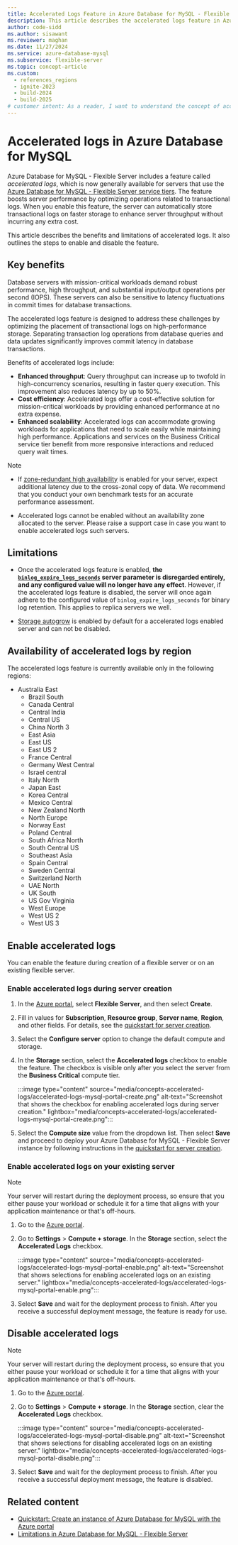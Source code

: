 ```yaml
---
title: Accelerated Logs Feature in Azure Database for MySQL - Flexible Server
description: This article describes the accelerated logs feature in Azure Database for MySQL - Flexible Server and its benefits for high-performance workloads.
author: code-sidd
ms.author: sisawant
ms.reviewer: maghan
ms.date: 11/27/2024
ms.service: azure-database-mysql
ms.subservice: flexible-server
ms.topic: concept-article
ms.custom:
  - references_regions
  - ignite-2023
  - build-2024
  - build-2025
# customer intent: As a reader, I want to understand the concept of accelerated logs in Azure Database for MySQL - Flexible Server.
---
```


# Accelerated logs in Azure Database for MySQL

Azure Database for MySQL - Flexible Server includes a feature called *accelerated logs*, which is now generally available for servers that use the [Azure Database for MySQL - Flexible Server service tiers](concepts-service-tiers-storage.md). The feature boosts server performance by optimizing operations related to transactional logs. When you enable this feature, the server can automatically store transactional logs on faster storage to enhance server throughput without incurring any extra cost.

This article describes the benefits and limitations of accelerated logs. It also outlines the steps to enable and disable the feature.

## Key benefits

Database servers with mission-critical workloads demand robust performance, high throughput, and substantial input/output operations per second (IOPS). These servers can also be sensitive to latency fluctuations in commit times for database transactions.

The accelerated logs feature is designed to address these challenges by optimizing the placement of transactional logs on high-performance storage. Separating transaction log operations from database queries and data updates significantly improves commit latency in database transactions.

Benefits of accelerated logs include:

- **Enhanced throughput**: Query throughput can increase up to twofold in high-concurrency scenarios, resulting in faster query execution. This improvement also reduces latency by up to 50%.
- **Cost efficiency**: Accelerated logs offer a cost-effective solution for mission-critical workloads by providing enhanced performance at no extra expense.
- **Enhanced scalability**: Accelerated logs can accommodate growing workloads for applications that need to scale easily while maintaining high performance. Applications and services on the Business Critical service tier benefit from more responsive interactions and reduced query wait times.

> [!NOTE]
>  - If [zone-redundant high availability](concepts-high-availability.md) is enabled for your server, expect additional latency due to the cross-zonal copy of data. We recommend that you conduct your own benchmark tests for an accurate performance assessment.
> 
>  - Accelerated logs cannot be enabled without an availability zone allocated to the server. Please raise a support case in case you want to enable accelerated logs such servers. 

## Limitations

- Once the accelerated logs feature is enabled, **the [`binlog_expire_logs_seconds`](https://dev.mysql.com/doc/refman/8.0/en/replication-options-binary-log.html#sysvar_binlog_expire_logs_seconds) server parameter is disregarded entirely, and any configured value will no longer have any effect**. However, if the accelerated logs feature is disabled, the server will once again adhere to the configured value of `binlog_expire_logs_seconds` for binary log retention. This applies to replica servers we well. 

- [Storage autogrow](./concepts-service-tiers-storage.md#storage-autogrow) is enabled by default for a accelerated logs enabled server and can not be disabled.

## Availability of accelerated logs by region

The accelerated logs feature is currently available only in the following regions:

- Australia East
  - Brazil South
  - Canada Central
  - Central India
  - Central US
  - China North 3
  - East Asia
  - East US
  - East US 2
  - France Central
  - Germany West Central
  - Israel central
  - Italy North
  - Japan East
  - Korea Central
  - Mexico Central
  - New Zealand North
  - North Europe
  - Norway East
  - Poland Central
  - South Africa North
  - South Central US
  - Southeast Asia
  - Spain Central
  - Sweden Central
  - Switzerland North
  - UAE North
  - UK South
  - US Gov Virginia
  - West Europe
  - West US 2
  - West US 3

## Enable accelerated logs

You can enable the feature during creation of a flexible server or on an existing flexible server.

### Enable accelerated logs during server creation

1. In the [Azure portal](https://portal.azure.com/), select **Flexible Server**, and then select **Create**.

1. Fill in values for **Subscription**, **Resource group**, **Server name**, **Region**, and other fields. For details, see the [quickstart for server creation](quickstart-create-server-portal.md).

1. Select the **Configure server** option to change the default compute and storage.

1. In the **Storage** section, select the **Accelerated logs** checkbox to enable the feature. The checkbox is visible only after you select the server from the **Business Critical** compute tier.

    :::image type="content" source="media/concepts-accelerated-logs/accelerated-logs-mysql-portal-create.png" alt-text="Screenshot that shows the checkbox for enabling accelerated logs during server creation." lightbox="media/concepts-accelerated-logs/accelerated-logs-mysql-portal-create.png":::

1. Select the **Compute size** value from the dropdown list. Then select **Save** and proceed to deploy your Azure Database for MySQL - Flexible Server instance by following instructions in the [quickstart for server creation](quickstart-create-server-portal.md).

### Enable accelerated logs on your existing server

> [!NOTE]  
> Your server will restart during the deployment process, so ensure that you either pause your workload or schedule it for a time that aligns with your application maintenance or that's off-hours.

1. Go to the [Azure portal](https://portal.azure.com/).

1. Go to **Settings** > **Compute + storage**. In the **Storage** section, select the **Accelerated Logs** checkbox.

    :::image type="content" source="media/concepts-accelerated-logs/accelerated-logs-mysql-portal-enable.png" alt-text="Screenshot that shows selections for enabling accelerated logs on an existing server." lightbox="media/concepts-accelerated-logs/accelerated-logs-mysql-portal-enable.png":::

1. Select **Save** and wait for the deployment process to finish. After you receive a successful deployment message, the feature is ready for use.

## Disable accelerated logs

> [!NOTE]  
> Your server will restart during the deployment process, so ensure that you either pause your workload or schedule it for a time that aligns with your application maintenance or that's off-hours.

1. Go to the [Azure portal](https://portal.azure.com/).

1. Go to **Settings** > **Compute + storage**. In the **Storage** section, clear the **Accelerated Logs** checkbox.

    :::image type="content" source="media/concepts-accelerated-logs/accelerated-logs-mysql-portal-disable.png" alt-text="Screenshot that shows selections for disabling accelerated logs on an existing server." lightbox="media/concepts-accelerated-logs/accelerated-logs-mysql-portal-disable.png":::

1. Select **Save** and wait for the deployment process to finish. After you receive a successful deployment message, the feature is disabled.

## Related content

- [Quickstart: Create an instance of Azure Database for MySQL with the Azure portal](quickstart-create-server-portal.md)
- [Limitations in Azure Database for MySQL - Flexible Server](concepts-limitations.md)
